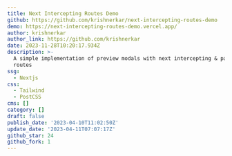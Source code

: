 ```yaml
---
title: Next Intercepting Routes Demo
github: https://github.com/krishnerkar/next-intercepting-routes-demo
demo: https://next-intercepting-routes-demo.vercel.app/
author: krishnerkar
author_link: https://github.com/krishnerkar
date: 2023-11-28T10:20:17.934Z
description: >-
  A simple implementation of preview modals with next intercepting & parallel
  routes
ssg:
  - Nextjs
css:
  - Tailwind
  - PostCSS
cms: []
category: []
draft: false
publish_date: '2023-04-10T11:02:50Z'
update_date: '2023-04-11T07:07:17Z'
github_star: 24
github_fork: 1
---
```

